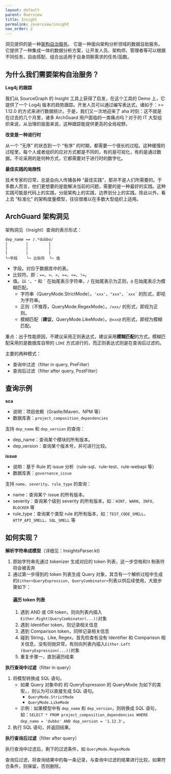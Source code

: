 ```yaml
---
layout: default
parent: Overview
title: Insight
permalink: /overview/insight
nav_order: 2
---
```


洞见提供的是一种[架构自治服务](https://www.phodal.com/blog/architecture-self-governance-service/)。 它是一种面向架构分析领域的数据自助服务。它提供了一种集成一体的数据分析方案，让开发人员、架构师、管理者等可以根据不同任务，自由搭配、组合出适用于自身洞察需求的任务/函数。

## 为什么我们需要架构自治服务？

**Log4j 的跟踪**

我们从 SourceGraph 的 Insight 工具上获得了启发，在这个工具的 Demo 上，它提供了一个 Log4j 版本的趋势跟踪。开发人员可以通过编写表达式，诸如于：>= 1.12.0 的方式来进行数据统计。于是，我们又一次地迎来了 aha 时刻：这不就是在过去的几个月里，诸多 ArchGuard 用户面临的一类痛点吗？对于的 IT 大型组织来说，从治理的层面来说，这种跟踪能提供更高的全局视野。

**改变是一种进行时**

从一个 “无序” 的状态到一个 “有序” 的时期，都需要一个很长的过程。这种缓慢的过程里，每个人或者组织的应对方式都是不同的，有的是可视化，有的是通过数据。不论采用的是何种方式，它都需要对于进行时的数字化。

**最佳实践的局限性**

技术专家的日常，总是会向人传播各种 “最佳实践”，那并不是人们所需要的。于多数人而言，他们更想要的是能解决当前的问题，需要的是一种最好的实践。这种实践可能是代码上的实践，分层架构上的实践，边界划分上的实践。除此以外，看上去 “标准化” 的架构度量模型，往往很难以在多数大型组织上适用。

## ArchGuard 架构洞见

架构洞见（Insight）查询的表示形式：

```
dep_name == /.*dubbo/
|        |         |
|        |         |
|        |         |
└─字段    └─ 比较符  └─ 值
```

- 字段。对应于数据库中的表。
- 比较符。即：`==`、`>`、`<`、`>=`、`<=`、`!=`。
- 值。以 `'`、`"` 和 <code>\`</code> 在始尾表示字符串，`/` 在始尾表示为正则，`@` 在始尾表示为模糊匹配。
  - 字符串（QueryMode.StrictMode）。`'xxx'`、`"xxx"`、<code>\`xxx\`</code> 的形式，即视为字符串。
  - 正则（不推荐，QueryMode.RegexMode）。`/xxx/` 的形式，即视为正则。
  - 模糊匹配（**建议**，QueryMode.LikeMode）。`@xxx@` 的形式，即视为模糊匹配。

重点：出于性能原因，不建议采用正则表达式，建议采用**模糊匹配**的方式。模糊匹配采用的是数据库自带的 `LIKE` 方式进行的，而正则表达式则是在查询后过滤的。

主要的两种模式：

- 查询中过滤（filter in query, PreFilter）
- 查询后过滤（filter after query, PostFilter）

## 查询示例

**sca**

- 说明：项目依赖（Gradle/Maven、NPM 等）
- 数据库表：`project_composition_dependencies`

支持 `dep_name` 和 `dep_version` 的查询：

- dep_name：查询某个模块的所有版本。
- dep_version：查询某个版本号，并可进行比较。

**issue**

- 说明：基于 Rule 的 issue 分析（rule-sql、rule-test、rule-webapi 等）
- 数据库表：`governance_issue`

支持 `name`、`severity`、`rule_type` 的查询：

- name：查询某个 issue 的所有版本。
- severity：查询某个级别 severity 的所有版本，如：`HINT, WARN, INFO, BLOCKER` 等
- rule_type：查询某个类型 rule 的所有版本，如：`TEST_CODE_SMELL`、`HTTP_API_SMELL`、`SQL_SMELL` 等

## 如何实现？

**解析字符串成模型**（详细见：InsightsParser.kt)

1. 原始字符串先通过 tokenizer 生成对应的 token 列表，这一步空格和\t 制表符将会被丢弃
2. 通过第一步得到的 token 列表生成 Query 对象，其含有一个解析过程中生成的`Either<QueryExpression, QueryCombinator>`列表以供后续使用，大致步骤如下：
   #### 遍历 token 列表
   1. 遇到 AND 或 OR token，则向列表内插入`Either.Right(QueryCombinator(...))`对象
   2. 遇到 Identifier token，则记录相关信息
   3. 遇到 Comparison token，同样记录相关信息
   4. 碰到 String，Like, Regex，首先检查有没有 Identifier 和 Comparison 相关信息，没有则抛异常，有则向列表内插入`Either.Left (QueryExpression(...))`对象
   5. 重复步骤一，直到遍历结束

**执行查询中过滤**（filter in query）

1. 将模型转换成 SQL 语句。
   - 如果 Query 对象中的 的 QueryExpression 的 QueryMode 为如下的类型，，则认为可以直接生成 SQL 语句。
     - `QueryMode.StrictMode`
     - `QueryMode.LikeMode`
   - 示例：如果模型中有 `dep_name` 和 `dep_version`，则转换成 SQL 语句，如：`SELECT * FROM project_composition_dependencies WHERE dep_name = 'dubbo' AND dep_version = '1.12.3'`。
2. 执行 SQL 语句，并返回结果。

**执行查询后过滤**（filter after query）

执行查询中过滤后，剩下的过滤条件，如 `QueryMode.RegexMode`

查询后过滤，将查询结果中的每一条记录，与查询中过滤的结果进行比较，如果符合条件，则保留，否则删除。
